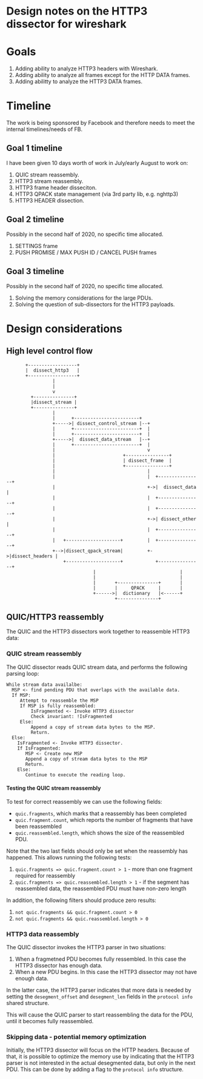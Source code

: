 # Design notes on the HTTP3 dissector for wireshark 



# Goals 

1. Adding ability to analyze HTTP3 headers with Wireshark.
2. Adding ability to analyze all frames except for the HTTP DATA frames.
3. Adding abilitty to analyze the HTTP3 DATA frames.

# Timeline 

The work is being sponsored by Facebook and therefore needs to meet the internal timelines/needs of FB. 

## Goal 1 timeline 

I have been given 10 days worth of work in July/early August to work on:

1. QUIC stream reassembly.
2. HTTP3 stream reassembly.
3. HTTP3 frame header disseciton.
4. HTTP3 QPACK state management (via 3rd party lib, e.g. nghttp3)
5. HTTP3 HEADER dissection.


## Goal 2 timeline 

Possibly in the second half of 2020, no specific time allocated.

1. SETTINGS frame
3. PUSH PROMISE / MAX PUSH ID / CANCEL PUSH frames

## Goal 3 timeline 

Possibly in the second half of 2020, no specific time allocated.

1. Solving the memory considerations for the large PDUs.
2. Solving the question of sub-dissectors for the HTTP3 payloads.

# Design considerations 

## High level control flow

```
       +------------------+                                              
       |  dissect_http3   |                                              
       +------------------+                                              
                 |                                                       
                 |                                                       
                 v                                                       
         +---------------+                                               
         |dissect_stream |                                               
         +---------------+                                               
                 |                                                       
                 |      +------------------------+                       
                 +----->| dissect_control_stream |--+                    
                 |      +------------------------+  |                    
                 |      +------------------------+  |                    
                 +----->|  dissect_data_stream   |--+                    
                 |      +------------------------+  |                    
                 |                                  v                    
                 |                         +----------------+            
                 |                         | dissect_frame  |            
                 |                         +----------------+            
                 |                                  |                    
                 |                                  |  +----------------+
                 |                                  +->|  dissect_data  |
                 |                                  |  +----------------+
                 |                                  |  +----------------+
                 |                                  +->| dissect_other  |
                 |                                  |  +----------------+
                 |   +--------------------+         |  +----------------+
                 +-->|dissect_qpack_stream|         +->|dissect_headers |
                     +--------------------+            +----------------+
                                |                               |        
                                |                               |        
                                |       +---------------+       |        
                                |       |     QPACK     |       |        
                                +------>|  dictionary   |<------+        
                                        +---------------+                
```


## QUIC/HTTP3 reassembly 

The QUIC and the HTTP3 dissectors work together to reassemble HTTP3 data:

### QUIC stream reassembly

The QUIC dissector reads QUIC stream data, and performs the following parsing loop:

```
While stream data availalbe:
  MSP <- find pending PDU that overlaps with the available data.
  If MSP:
     Attempt to reassemble the MSP
     If MSP is fully reassembled:
         IsFragmented <- Invoke HTTP3 dissector
         Check invariant: !IsFragmented
     Else:
         Append a copy of stream data bytes to the MSP.
         Return.
  Else:
    IsFragmented <- Invoke HTTP3 dissector.
    If IsFragmented:
       MSP <- Create new MSP
       Append a copy of stream data bytes to the MSP
       Return.
    Else:
       Continue to execute the reading loop.
```

#### Testing the QUIC stream reassembly 

To test for correct reassembly we can use the following fields:
- `quic.fragments`, which marks that a reassembly has been completed
- `quic.fragment.count`, which reports the number of fragments that have been reassembled
- `quic.reassembled.length`, which shows the size of the reassembled PDU. 

Note that the two last fields should only be set when the reassembly has happened. This allows running the following tests:

1. `quic.fragments => quic.fragment.count > 1` - more than one fragment required for reassembly
2. `quic.fragments => quic.reassembled.length > 1` - if the segment has reassembled data, the reassembled PDU must have non-zero length

In addition, the following filters should produce zero results:
1. `not quic.fragments && quic.fragment.count > 0`
2. `not quic.fragments && quic.reassembled.length > 0`

### HTTP3 data reassembly 

The QUIC dissector invokes the HTTP3 parser in two situations:

1. When a fragmetned PDU becomes fully ressembled. In this case the HTTP3 dissector has enough data. 
2. When a new PDU begins. In this case the HTTP3 dissector may not have enough data. 

In the latter case, the HTTP3 parser indicates that more data is needed by
setting the `desegment_offset` and `desegment_len` fields in the `protocol
info` shared structure.

This will cause the QUIC parser to start reassembling the data for the PDU,
until it becomes fully reassembled.

### Skipping data - potential memory optimization

Initially, the HTTP3 dissector will focus on the HTTP headers. Because of that,
it is possible to optimize the memory use by indicating that the HTTP3 parser
is not interested in the actual desegmented data, but only in the next PDU.
This can be done by adding a flag to the `protocol info` structure.
